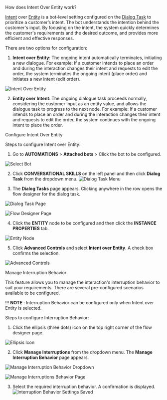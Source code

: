 How does Intent Over Entity work?

[Intent](https://developer.kore.ai/docs/bots/chatbot-overview/about-bots/#I) over [Entity](https://developer.kore.ai/docs/bots/chatbot-overview/about-bots/#E) is a bot-level setting configured on the [Dialog Task](https://developer.kore.ai/docs/bots/chatbot-overview/about-bots/#D) to prioritize a customer’s intent. The bot understands the intention behind the customer's input. By focusing on the intent, the system quickly determines the customer's requirements and the desired outcome, and provides more efficient and effective responses.

There are two options for configuration:

1. **Intent over Entity**: The ongoing intent automatically terminates, initiating a new dialogue. For example: If a customer intends to place an order and during the interaction changes their intent and requests to edit the order, the system terminates the ongoing intent (place order) and initiates a new intent (edit order).

![Intent Over Entity](../../assets/images/intent-over-entity.png)

2. **Entity over Intent**: The ongoing dialogue task proceeds normally, considering the customer input as an entity value, and allows the dialogue task to progress to the next node. For example: If a customer intends to place an order and during the interaction changes their intent and requests to edit the order, the system continues with the ongoing intent to place the order.

Configure Intent Over Entity

Steps to configure Intent over Entity:

1. Go to **AUTOMATIONS** > **Attached bots** > Click the bot to be configured.

![Select Bot](../../assets/images/select-bot.png)

2. Click **CONVERSATIONAL SKILLS** on the left panel and then click **Dialog Task** from the dropdown menu.
![Dialog Task Menu](../../assets/images/dialod-task-menu.png)

3. The **Dialog Tasks** page appears. Clicking anywhere in the row opens the flow designer for the dialog task.

![Dialog Task Page](../../assets/images/dialog-task-page.png)

![Flow Designer Page](../../assets/images/flow-designer-page.png)

4. Click the **ENTITY** node to be configured and then click the **INSTANCE PROPERTIES** tab.

![Entity Node](../../assets/images/entity-node.png)

5. Click **Advanced Controls** and select **Intent over Entity**. A check box confirms the selection.

![Advanced Controls](../../assets/images/advanced-controls.png)

Manage Interruption Behavior

This feature allows you to manage the interaction's interruption behavior to suit your requirements. There are several pre-configured scenarios available to be configured.

!!! **NOTE**
    : Interruption Behavior can be configured only when Intent over Entity is selected.

Steps to configure Interruption Behavior:

1. Click the ellipsis (three dots) icon on the top right corner of the flow designer page.

![Ellipsis Icon](../../assets/images/ellipsis-icon.png)

2. Click **Manage Interruptions** from the dropdown menu. The **Manage Interruption Behavior** page appears.

![Manage Interruption Behavior Dropdown](../../assets/images/manage-interruption-dropdown.png)

![Manage Interruptions Behavior Page](../../assets/images/manage-interruption-behavior.png)

3. Select the required interruption behavior. A confirmation is displayed.
![Interruption Behavior Settings Saved](../../assets/images/interruption-settings-saved.png)